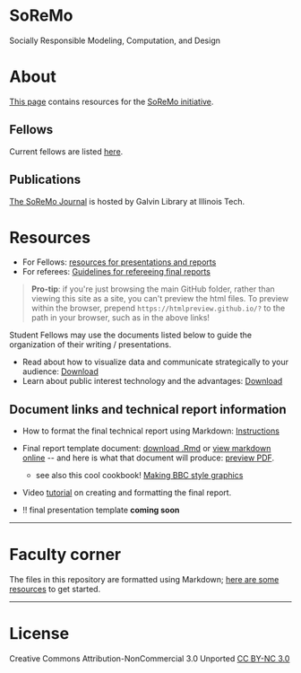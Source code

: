 # SoReMo
Socially Responsible Modeling, Computation, and Design

# About

[This page](https://sondzus.github.io/SoReMo/) contains resources for the [SoReMo initiative](http://www.soremo.org). 

## Fellows 

Current fellows are listed [here](http://www.soremo.org/people/fellows). 

## Publications

[The SoReMo Journal](http://journals.library.iit.edu/index.php/Soremo) is hosted by Galvin Library at Illinois Tech.


# Resources 

* For Fellows: [resources for presentations and reports](https://sondzus.github.io/SoReMo/SoReMo-ResourcesForFellows.html)
* For referees: [Guidelines for refereeing final reports](https://sondzus.github.io/SoReMo/Guidelines-for-refereeing-final-reports.html)

>  **Pro-tip**: if you're just browsing the main GitHub folder, rather than viewing this site as a site, you can't preview the html files. To preview within the browser, prepend `https://htmlpreview.github.io/?` to the path in your browser, such as in the above links! 

Student Fellows may use the documents listed below to guide the organization of their writing / presentations.  
* Read about how to visualize data and communicate strategically to your audience: [Download](https://github.com/Sondzus/SoReMo/soremo_data_viz.pdf)
* Learn about public interest technology and the advantages: [Download](https://github.com/Sondzus/SoReMo/PIT-Career.pdf)  

## Document links and technical report information 

* How to format the final technical report using Markdown: [Instructions](https://sondzus.github.io/SoReMo/SoReMo-TechReport-PublicationFormattingInstructions.html)  

<!-- (see also the [.Rmd source file](https://sondzus.github.io/SoReMo/SoReMo-TechReport-PublicationFormattingInstructions.Rmd). --> 

* Final report template document: [download .Rmd](https://sondzus.github.io/SoReMo/SoReMo-TechReport-Template.Rmd) or [view markdown online](https://github.com/Sondzus/SoReMo/blob/main/SoReMo-TechReport-Template.Rmd) -- and here is what that document will produce: [preview PDF](https://sondzus.github.io/SoReMo/SoReMo-TechReport-Template.pdf). 

    * see also this cool cookbook! [Making BBC style graphics](https://bbc.github.io/rcookbook/)
 
* Video [tutorial](https://youtu.be/CK_5BNsiusE) on creating and formatting the final report. 

*  !!  final presentation template **coming soon**

------

# Faculty corner

The files in this repository are formatted using Markdown; [here are some resources](https://bookdown.org/yihui/rmarkdown/rmdformats.html) to get started. 

------ 

# License

Creative Commons Attribution-NonCommercial 3.0 Unported [CC BY-NC 3.0](https://creativecommons.org/licenses/by-nc/3.0/)
